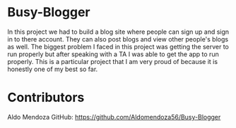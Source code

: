 # Busy-Blogger

In this project we had to build a blog site where people can sign up and sign in to there account. They can also post blogs and view other people's blogs as well. The biggest problem I faced in this project was getting the server to run properly but after speaking with a TA I was able to get the app to run properly. This is a particular project that I am very proud of because it is honestly one of my best so far.


# Contributors 

Aldo Mendoza GitHub: https://github.com/Aldomendoza56/Busy-Blogger